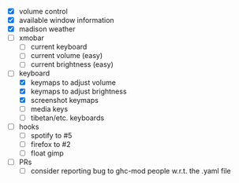 - [x] volume control
- [x] available window information
- [x] madison weather
- [ ] xmobar
    - [ ] current keyboard
    - [ ] current volume (easy)
    - [ ] current brightness (easy)
- [ ] keyboard
    - [x] keymaps to adjust volume
    - [x] keymaps to adjust brightness
    - [x] screenshot keymaps
    - [ ] media keys
    - [ ] tibetan/etc. keyboards
- [ ] hooks
    - [ ] spotify to #5
    - [ ] firefox to #2
    - [ ] float gimp
- [ ] PRs
    - [ ] consider reporting bug to ghc-mod people w.r.t. the .yaml file
